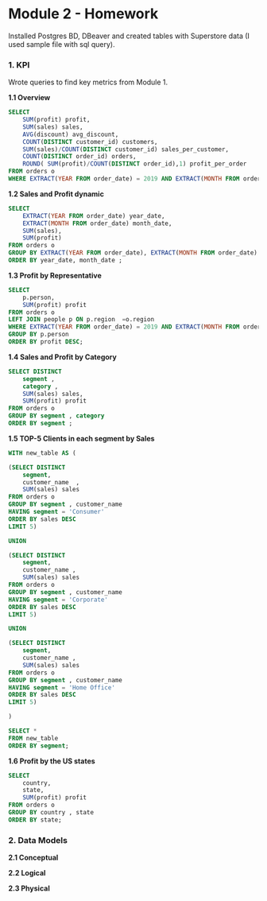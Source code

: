 # Module 2 - Homework

Installed Postgres BD, DBeaver and created tables with Superstore data (I used sample file with sql query).

### 1. KPI

Wrote queries to find key metrics from Module 1.

**1.1 Overview**

```sql
SELECT
	SUM(profit) profit,
	SUM(sales) sales,
	AVG(discount) avg_discount,
	COUNT(DISTINCT customer_id) customers,
	SUM(sales)/COUNT(DISTINCT customer_id) sales_per_customer,
	COUNT(DISTINCT order_id) orders,
	ROUND( SUM(profit)/COUNT(DISTINCT order_id),1) profit_per_order
FROM orders o
WHERE EXTRACT(YEAR FROM order_date) = 2019 AND EXTRACT(MONTH FROM order_date) = 9;
```

**1.2 Sales and Profit dynamic**

```sql
SELECT
	EXTRACT(YEAR FROM order_date) year_date,
	EXTRACT(MONTH FROM order_date) month_date,
	SUM(sales),
	SUM(profit)
FROM orders o 
GROUP BY EXTRACT(YEAR FROM order_date), EXTRACT(MONTH FROM order_date)
ORDER BY year_date, month_date ;
```

**1.3 Profit by Representative**

```sql
SELECT 
	p.person,
	SUM(profit) profit
FROM orders o 
LEFT JOIN people p ON p.region  =o.region
WHERE EXTRACT(YEAR FROM order_date) = 2019 AND EXTRACT(MONTH FROM order_date) = 9
GROUP BY p.person
ORDER BY profit DESC;
```

**1.4 Sales and Profit by Category**

```sql
SELECT DISTINCT 
	segment ,
	category ,
	SUM(sales) sales,
	SUM(profit) profit
FROM orders o
GROUP BY segment , category  
ORDER BY segment ; 
```

**1.5 TOP-5 Clients in each segment by Sales**

```sql
WITH new_table AS (

(SELECT DISTINCT 
	segment,
	customer_name  ,
	SUM(sales) sales
FROM orders o
GROUP BY segment , customer_name  
HAVING segment = 'Consumer'
ORDER BY sales DESC
LIMIT 5)

UNION 

(SELECT DISTINCT 
	segment,
	customer_name ,
	SUM(sales) sales
FROM orders o
GROUP BY segment , customer_name  
HAVING segment = 'Corporate'
ORDER BY sales DESC
LIMIT 5)

UNION

(SELECT DISTINCT 
	segment,
	customer_name ,
	SUM(sales) sales
FROM orders o
GROUP BY segment , customer_name  
HAVING segment = 'Home Office'
ORDER BY sales DESC
LIMIT 5)

)

SELECT *
FROM new_table
ORDER BY segment;
```
**1.6 Profit by the US states**

```sql
SELECT 
	country,
	state,
	SUM(profit) profit 
FROM orders o
GROUP BY country , state 
ORDER BY state;
```

### 2. Data Models

**2.1 Conceptual**


**2.2 Logical**


**2.3 Physical**



